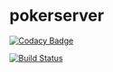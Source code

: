 # pokerserver
[![Codacy Badge](https://api.codacy.com/project/badge/Grade/61b2af6402014b01bf7505e9179108e4)](https://app.codacy.com/app/ngocbd/pokerserver?utm_source=github.com&utm_medium=referral&utm_content=ngocbd/pokerserver&utm_campaign=Badge_Grade_Dashboard)

[![Build Status](https://travis-ci.org/ngocbd/pokerserver.svg?branch=master)](https://travis-ci.org/ngocbd/pokerserver)
